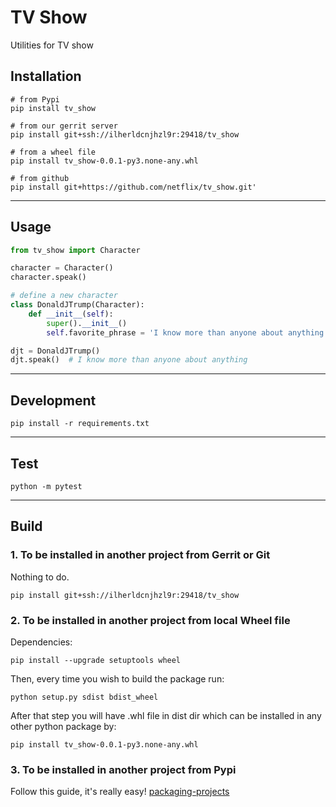 # TV Show

Utilities for TV show

## Installation

```console
# from Pypi
pip install tv_show

# from our gerrit server
pip install git+ssh://ilherldcnjhzl9r:29418/tv_show

# from a wheel file
pip install tv_show-0.0.1-py3.none-any.whl

# from github
pip install git+https://github.com/netflix/tv_show.git'
```

---

## Usage

```python
from tv_show import Character

character = Character()
character.speak()

# define a new character
class DonaldJTrump(Character):
    def __init__(self):
        super().__init__()
        self.favorite_phrase = 'I know more than anyone about anything'

djt = DonaldJTrump()
djt.speak()  # I know more than anyone about anything
```

---

## Development

```console
pip install -r requirements.txt
```

---

## Test

```console
python -m pytest
```

---

## Build

### 1. To be installed in another project from Gerrit or Git

Nothing to do.

```console
pip install git+ssh://ilherldcnjhzl9r:29418/tv_show
```

### 2. To be installed in another project from local Wheel file

Dependencies:

```console
pip install --upgrade setuptools wheel
```

Then, every time you wish to build the package run:

```console
python setup.py sdist bdist_wheel
```

After that step you will have .whl file in dist dir which can be installed in any other python package by:

```console
pip install tv_show-0.0.1-py3.none-any.whl
```

### 3. To be installed in another project from Pypi

 Follow this guide, it's really easy!
 [packaging-projects](https://packaging.python.org/tutorials/packaging-projects/)
